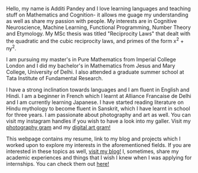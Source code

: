 <p>Hello, my name is Additi Pandey and I love learning languages and teaching stuff on Mathematics and Cognition- it allows me guage my understanding as well as share my passion with people. My interests are in Cognitive Neuroscience, Machine Learning, Functional Programming, Number Theory and Etymology. My MSc thesis was titled "Reciprocity Laws" that dealt with the quadratic and the cubic reciprocity laws, and primes of the form x<sup>2</sup> + ny<sup>2</sup>.<p>

<p>I am pursuing my master's in Pure Mathematics from Imperial College London and I did my bachelor's in Mathematics from Jesus and Mary College, University of Delhi. I also attended a graduate summer school at Tata Institute of Fundamental Research.<p>
  
 <p> I have a strong inclination towards languages and I am fluent in English and Hindi. I am a beginner in French which I learnt at Alliance Francaise de Delhi and I am currently learning Japanese. I have started reading literature on Hindu mythology to become fluent in Sanskrit, which I have learnt in school for three years. I am passionate about photography and art as well. You can visit my instagram handles if you wish to have a look into my galler. Visit my <a href="https://www.instagram.com/cyclotomic_extension/">photography gram</a> and my <a href="https://www.instagram.com/addigitagram/">digital art gram!</a><p>

<p>This webpage contains my resume, link to my blog and projects which I worked upon to explore my interests in the aforementioned fields. If you are interested in these topics as well, <a href="https://cyclotomicextension.blogspot.com/">visit my blog!</a> I, sometimes, share my academic experiences and things that I wish I knew when I was applying for internships. You can check them out <a href="http://cyclot0micextension.wordpress.com/">here!</a><p>
 
